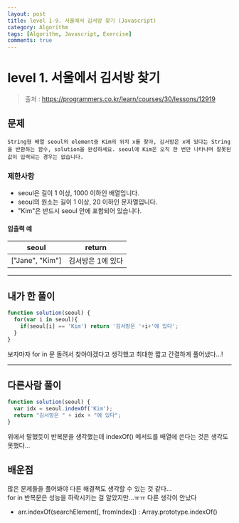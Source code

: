 ```yaml
---
layout: post
title: level 1-9. 서울에서 김서방 찾기 (Javascript)
category: Algorithm
tags: [Algorithm, Javascript, Exercise]
comments: true
---
```

# level 1. 서울에서 김서방 찾기 
> 출처 : <https://programmers.co.kr/learn/courses/30/lessons/12919>

## 문제

```
String형 배열 seoul의 element중 Kim의 위치 x를 찾아, 김서방은 x에 있다는 String을 반환하는 함수, solution을 완성하세요. seoul에 Kim은 오직 한 번만 나타나며 잘못된 값이 입력되는 경우는 없습니다.
```

### 제한사항

  - seoul은 길이 1 이상, 1000 이하인 배열입니다.
  - seoul의 원소는 길이 1 이상, 20 이하인 문자열입니다.
  - "Kim"은 반드시 seoul 안에 포함되어 있습니다.

#### 입출력 예

seoul | return 
--------- | ---------
["Jane", "Kim"] | 김서방은 1에 있다

***

## 내가 한 풀이
```javascript
function solution(seoul) {
  for(var i in seoul){
    if(seoul[i] == 'Kim') return '김서방은 '+i+'에 있다';
  }
}
```
보자마자 for in 문 돌려서 찾아야겠다고 생각했고 최대한 짧고 간결하게 풀어냈다...!
***

## 다른사람 풀이
```javascript
function solution(seoul) {
  var idx = seoul.indexOf('Kim');
  return "김서방은 " + idx + "에 있다";
}
```
위에서 말했듯이 반복문을 생각했는데 indexOf() 메서드를 배열에 쓴다는 것은 생각도 못했다...

## 배운점

많은 문제들을 풀어봐야 다른 해결책도 생각할 수 있는 것 같다...  
for in 반복문은 성능을 하락시키는 걸 알았지만...ㅠㅠ 다른 생각이 안났다

- arr.indexOf(searchElement[, fromIndex]) : Array.prototype.indexOf()
